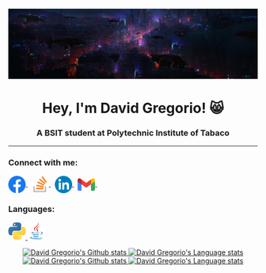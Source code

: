 <!-- 07/27/2022 -->

![MasterHead](https://raw.githubusercontent.com/davidgregorio16/davidgregorio16/main/icons/banner.png)
<h1 align="center">Hey, I'm David Gregorio! 😸</h1>
<h3 align="center">A BSIT student at Polytechnic Institute of Tabaco</h3>

<hr>

<h3 align="left">Connect with me:</h3>
<p align="left">
<a href="https://facebook.com/duskk16" target="blank"><img align="center" src="https://raw.githubusercontent.com/davidgregorio16/davidgregorio16/main/icons/facebook.png" alt="duskk16" height="35" width="35" /> </a> &nbsp
<a href="https://stackoverflow.com/users/19586345" target="blank"><img align="center" src="https://raw.githubusercontent.com/davidgregorio16/davidgregorio16/main/icons/stack-overflow.png" alt="19586345" height="35" width="35" /> </a> &nbsp
<a href="https://linkedin.com/in/duskk" target="blank"><img align="center" src="https://raw.githubusercontent.com/davidgregorio16/davidgregorio16/main/icons/linkedin.png" alt="duskk" height="35" width="35" /> </a> &nbsp
<a href="mailto:dcgregorio16@gmail.com?subject=subject&message=message" target="blank"><img align="center" src="https://raw.githubusercontent.com/davidgregorio16/davidgregorio16/main/icons/gmail.png" alt="dcgregorio16" height="25" width="35" /> </a> &nbsp
</p>

<h3 align="left">Languages:</h3>
<p align="left">
<a href="https://www.python.org" target="_blank" rel="noreferrer"> <img src="https://raw.githubusercontent.com/davidgregorio16/davidgregorio16/main/icons/python.png" alt="python" width="35" height="35"/> </a>
<a href="https://www.java.com" target="_blank" rel="noreferrer"> <img src="https://raw.githubusercontent.com/davidgregorio16/davidgregorio16/main/icons/java.png" alt="java" width="35" height="35"/> </a> </p>

<!-- Light Mode -->
<div align="center"> 
<a href="https://github.com/anuraghazra/github-readme-stats#gh-light-mode-only">
<img height=200 src="https://github-readme-stats.vercel.app/api?username=davidgregorio16&show_icons=true&count_private=true&line_height=28&hide_border=1&include_all_commits=true&card_width=450&role=OWNER,COLLABORATOR&theme=swift&exclude_repo=github-readme-stats&bg_color=00000000#gh-light-mode-only" alt="David Gregorio's Github stats" />
</a>
<a href="https://github.com/anuraghazra/github-readme-stats#gh-light-mode-only">
<img height=150 src="https://github-readme-stats.vercel.app/api/top-langs/?username=davidgregorio16&layout=compact&langs_count=10&hide_border=1&role=OWNER,COLLABORATOR&theme=swift&bg_color=00000000#gh-light-mode-only" alt="David Gregorio's Language stats" />
</a>
</div>

<!-- Dark Mode -->
<div align="center"> 
<a href="https://github.com/anuraghazra/github-readme-stats#gh-dark-mode-only">
<img height=200 src="https://github-readme-stats.vercel.app/api?username=davidgregorio16&show_icons=true&count_private=true&line_height=28&hide_border=1&include_all_commits=true&card_width=450&role=OWNER,COLLABORATOR&exclude_repo=github-readme-stats&theme=react&bg_color=00000000#gh-dark-mode-only" alt="David Gregorio's Github stats" />
</a>
<a href="https://github.com/anuraghazra/github-readme-stats#gh-dark-mode-only">
<img height=150 src="https://github-readme-stats.vercel.app/api/top-langs/?username=davidgregorio16&layout=compact&langs_count=10&hide_border=1&role=OWNER,COLLABORATOR&theme=react&bg_color=00000000#gh-dark-mode-only" alt="David Gregorio's Language stats" />
</a>
</div>
